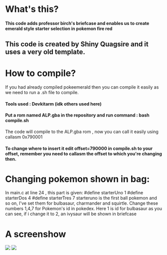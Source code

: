 # What's this?
#### This code adds professor birch's briefcase and enables us to create emerald style starter selection in pokemon fire red
## This code is created by Shiny Quagsire and it uses a very old template.
# How to compile?
If you had already compiled pokeemerald then you can compile it easily as we need to run a .sh file to compile.
#### Tools used : Devkitarm (idk others used here)
#### Put a rom named ALP.gba in the repository and run command : bash compile.sh
The code will compile to the ALP.gba rom , now you can call it easily using callasm 0x790001
#### To change where to insert it edit offset=790000 in compile.sh to your offset, remember you need to callasm the offset to which you're changing then.
# Changing pokemon shown in bag:
In main.c at line 24 , this part is given: 
#define starterUno 	1
#define starterDos 	4
#define starterTres	7
starteruno is the first ball pokemon and so on, I've set them for bulbasaur, charmander and squirtle. Change these numbers 1,4,7 for Pokemon's id in pokedex.
Here 1 is id for bulbasaur as you can see, if i change it to 2, an ivysaur will be shown in briefcase
# A screenshow
<image src="test_1723638189944.png"> </image>
<image src ="Screenrecorder-2024-08-14-17-09-24-235.mp4"></image>
